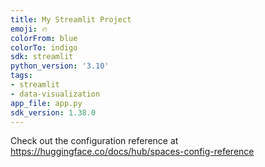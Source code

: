 ```yaml
---
title: My Streamlit Project
emoji: 🔥
colorFrom: blue
colorTo: indigo
sdk: streamlit
python_version: '3.10'
tags:
- streamlit
- data-visualization
app_file: app.py
sdk_version: 1.38.0
---
```


Check out the configuration reference at https://huggingface.co/docs/hub/spaces-config-reference
